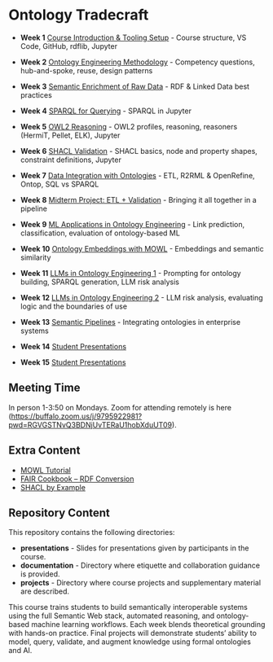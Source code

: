 # Ontology Tradecraft

* **Week 1** [Course Introduction & Tooling Setup]() - Course structure, VS Code, GitHub, rdflib, Jupyter

* **Week 2** [Ontology Engineering Methodology]() - Competency questions, hub-and-spoke, reuse, design patterns

* **Week 3** [Semantic Enrichment of Raw Data]() - RDF & Linked Data best practices

* **Week 4** [SPARQL for Querying]() - SPARQL in Jupyter

* **Week 5** [OWL2 Reasoning]() - OWL2 profiles, reasoning, reasoners (HermiT, Pellet, ELK), Jupyter

* **Week 6** [SHACL Validation]() - SHACL basics, node and property shapes, constraint definitions, Jupyter

* **Week 7** [Data Integration with Ontologies]() - ETL, R2RML & OpenRefine, Ontop, SQL vs SPARQL

* **Week 8** [Midterm Project: ETL + Validation]() - Bringing it all together in a pipeline

* **Week 9** [ML Applications in Ontology Engineering]() - Link prediction, classification, evaluation of ontology-based ML

* **Week 10** [Ontology Embeddings with MOWL]() - Embeddings and semantic similarity

* **Week 11** [LLMs in Ontology Engineering 1]() - Prompting for ontology building, SPARQL generation, LLM risk analysis

* **Week 12** [LLMs in Ontology Engineering 2]() - LLM risk analysis, evaluating logic and the boundaries of use

* **Week 13** [Semantic Pipelines]() - Integrating ontologies in enterprise systems

* **Week 14** [Student Presentations]()

* **Week 15** [Student Presentations]()

## Meeting Time

In person 1-3:50 on Mondays. Zoom for attending remotely is here (https://buffalo.zoom.us/j/9795922981?pwd=RGVGSTNvQ3BDNjUvTERaU1hobXduUT09).

## Extra Content

  - [MOWL Tutorial](https://github.com/bio-ontology-research-group/MOWL)
  - [FAIR Cookbook – RDF Conversion](https://faircookbook.elixir-europe.org/content/recipes/interoperability/knowledge_representation/rdf-conversion.html)
  - [SHACL by Example](https://labra.github.io/SHACL/)

## Repository Content
This repository contains the following directories: 

* **presentations** - Slides for presentations given by participants in the course. 
* **documentation** - Directory where etiquette and collaboration guidance is provided.
* **projects** - Directory where course projects and supplementary material are described. 


This course trains students to build semantically interoperable systems using the full Semantic Web stack, automated reasoning, and ontology-based machine learning workflows. Each week blends theoretical grounding with hands-on practice. Final projects will demonstrate students’ ability to model, query, validate, and augment knowledge using formal ontologies and AI.
